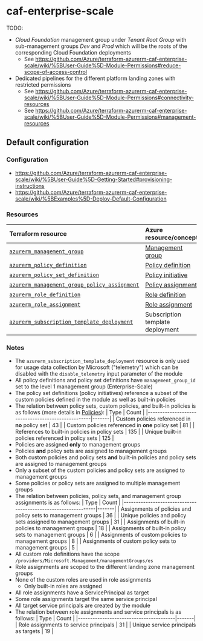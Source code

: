 # caf-enterprise-scale

TODO:
  - _Cloud Foundation_ management group under _Tenant Root Group_ with sub-management groups _Dev_ and _Prod_ which will be the roots of the corresponding Cloud Foundation deployments
    - See https://github.com/Azure/terraform-azurerm-caf-enterprise-scale/wiki/%5BUser-Guide%5D-Module-Permissions#reduce-scope-of-access-control
  - Dedicated pipelines for the different platform landing zones with restricted permissions
    - See https://github.com/Azure/terraform-azurerm-caf-enterprise-scale/wiki/%5BUser-Guide%5D-Module-Permissions#connectivity-resources
    - See https://github.com/Azure/terraform-azurerm-caf-enterprise-scale/wiki/%5BUser-Guide%5D-Module-Permissions#management-resources

## Default configuration

### Configuration

- https://github.com/Azure/terraform-azurerm-caf-enterprise-scale/wiki/%5BUser-Guide%5D-Getting-Started#provisioning-instructions
- https://github.com/Azure/terraform-azurerm-caf-enterprise-scale/wiki/%5BExamples%5D-Deploy-Default-Configuration

### Resources


 | Terraform resource                                                                         | Azure resource/concept                 | Count |
 |:-------------------------------------------------------------------------------------------|:---------------------------------------|------:|
 | [`azurerm_management_group`](azurerm_management_group)                                     | [Management group](management-group)   |     8 |
 | [`azurerm_policy_definition`](azurerm_policy_definition)                                   | [Policy definition](policy-definition) |   124 |
 | [`azurerm_policy_set_definition`](azurerm_policy_set_definition)                           | [Policy initiative](policy-initiative) |    12 |
 | [`azurerm_management_group_policy_assignment`](azurerm_management_group_policy_assignment) | [Policy assignment](policy-assignment) |    36 |
 | [`azurerm_role_definition`](azurerm_role_definition)                                       | [Role definition](role-definition)     |     5 |
 | [`azurerm_role_assignment`](azurerm_role_assignment)                                       | [Role assignment](role-assignment)     |    31 |
 | [`azurerm_subscription_template_deployment`](azurerm_subscription_template_deployment)     | Subscription template deployment       |     1 |

### Notes

- The `azurerm_subscription_template_deployment` resource is only used for usage data collection by Microsoft ("telemetry") which can be disabled with the `disable_telemetry` input parameter of the module
- All policy definitions and policy set definitions have `management_group_id` set to the level 1 management group (Enterprise-Scale)
- The policy set definitions (policy initiatives) reference a subset of the custom policies defined in the module as well as built-in policies
- The relation between policy sets, custom policies, and built-in policies is as follows (more details in [Policies](#policies.md)):
    | Type                                              | Count |
    |---------------------------------------------------|-------|
    | Custom policies referenced in **no** policy set   | 43    |
    | Custom policies referenced in **one** policy set  | 81    |
    | References to built-in policies in policy sets    | 135   |
    | Unique built-in policies referenced in policy sets | 125   |
- Policies are assigned **only** to management groups
- Policies **and** policy sets are assigned to management groups
- Both custom policies and policy sets **and** built-in policies and policy sets are assigned to management groups
- Only a subset of the custom policies and policy sets are assigned to management groups
- Some policies or policy sets are assigned to multiple management groups
- The relation between policies, policy sets, and management group assignments is as follows:
    | Type                                                          | Count |
    |---------------------------------------------------------------|-------|
    | Assignments of policies and policy sets to management groups  | 36    |
    | Unique policies and policy sets assigned to management groups | 31    |
    | Assignments of built-in policies to management groups         | 18    |
    | Assignments of built-in policy sets to management groups      | 6     |
    | Assignments of custom policies to management groups           | 8     |
    | Assignments of custom policy sets to management groups        | 5     |
- All custom role definitions have the scope `/providers/Microsoft.Management/managementGroups/es`
- Role assignments are scoped to the different landing zone management groups
- None of the custom roles are used in role assignments
  - Only built-in roles are assigned
- All role assignments have a ServicePrincipal as target
- Some role assignments target the same service principal
- All target service principals are created by the module
- The relation between role assignments and service principals is as follows:
    | Type                                   | Count |
    |----------------------------------------|-------|
    | Role assignments to service principals | 31    |
    | Unique service principals as targets   | 19    |

[management-group]: https://learn.microsoft.com/en-us/azure/governance/management-groups/
[policy-assignment]: https://learn.microsoft.com/en-us/azure/governance/policy/concepts/assignment-structure
[policy-definition]: https://learn.microsoft.com/en-us/azure/governance/policy/concepts/definition-structure
[policy-initiative]: https://learn.microsoft.com/en-us/azure/governance/policy/concepts/initiative-definition-structure
[role-definition]: https://learn.microsoft.com/en-gb/azure/role-based-access-control/role-definitions
[role-assignment]: https://learn.microsoft.com/en-gb/azure/role-based-access-control/role-assignments

[azurerm_management_group_policy_assignment]: https://registry.terraform.io/providers/hashicorp/azurerm/latest/docs/resources/management_group_policy_assignment
[azurerm_management_group]: https://registry.terraform.io/providers/hashicorp/azurerm/latest/docs/resources/management_group
[azurerm_policy_definition]: https://registry.terraform.io/providers/hashicorp/azurerm/latest/docs/resources/policy_definition
[azurerm_policy_set_definition]: https://registry.terraform.io/providers/hashicorp/azurerm/latest/docs/resources/policy_set_definition
[azurerm_role_definition]: https://registry.terraform.io/providers/hashicorp/azurerm/latest/docs/resources/role_definition
[azurerm_role_assignment]: https://registry.terraform.io/providers/hashicorp/azurerm/latest/docs/resources/role_assignment
[azurerm_subscription_template_deployment]: https://registry.terraform.io/providers/hashicorp/azurerm/latest/docs/resources/subscription_template_deployment

